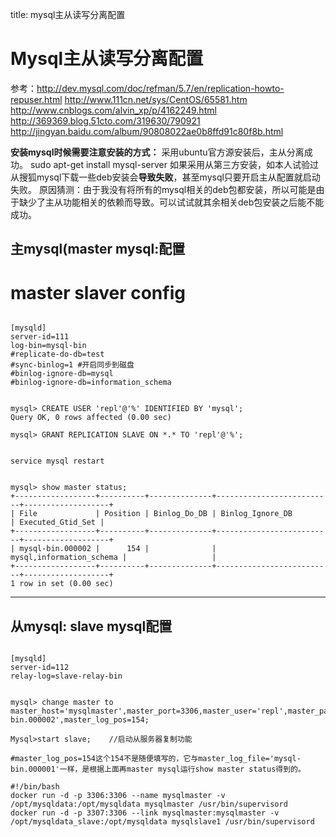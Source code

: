 title: mysql主从读写分离配置 

#  Mysql主从读写分离配置 
参考：http://dev.mysql.com/doc/refman/5.7/en/replication-howto-repuser.html
http://www.111cn.net/sys/CentOS/65581.htm
http://www.cnblogs.com/alvin_xp/p/4162249.html
http://369369.blog.51cto.com/319630/790921
http://jingyan.baidu.com/album/90808022ae0b8ffd91c80f8b.html

**安装mysql时候需要注意安装的方式：**
采用ubuntu官方源安装后，主从分离成功。
sudo apt-get install mysql-server
如果采用从第三方安装，如本人试验过从搜狐mysql下载一些deb安装会**导致失败**，甚至mysql只要开启主从配置就启动失败。
 原因猜测：由于我没有将所有的mysql相关的deb包都安装，所以可能是由于缺少了主从功能相关的依赖而导致。可以试试就其余相关deb包安装之后能不能成功。
##  主mysql(master mysql:配置 
# master slaver config
```

[mysqld]
server-id=111
log-bin=mysql-bin
#replicate-do-db=test
#sync-binlog=1 #开启同步到磁盘
#binlog-ignore-db=mysql
#binlog-ignore-db=information_schema

```

```

mysql> CREATE USER 'repl'@'%' IDENTIFIED BY 'mysql';
Query OK, 0 rows affected (0.00 sec)

mysql> GRANT REPLICATION SLAVE ON *.* TO 'repl'@'%';

```
```

service mysql restart

```
```

mysql> show master status;
+------------------+----------+--------------+--------------------------+-------------------+
| File             | Position | Binlog_Do_DB | Binlog_Ignore_DB         | Executed_Gtid_Set |
+------------------+----------+--------------+--------------------------+-------------------+
| mysql-bin.000002 |      154 |              | mysql,information_schema |                   |
+------------------+----------+--------------+--------------------------+-------------------+
1 row in set (0.00 sec)

```

-------------------------------------------------------------------------------------------------------------------------------
##  从mysql: slave mysql配置 
```

[mysqld]
server-id=112
relay-log=slave-relay-bin

```
```

mysql> change master to master_host='mysqlmaster',master_port=3306,master_user='repl',master_password='mysql',master_log_file='mysql-bin.000002',master_log_pos=154;

Mysql>start slave;    //启动从服务器复制功能

#master_log_pos=154这个154不是随便填写的，它与master_log_file='mysql-bin.000001'一样，是根据上面再master mysql运行show master status得到的。

#!/bin/bash
docker run -d -p 3306:3306 --name mysqlmaster -v /opt/mysqldata:/opt/mysqldata mysqlmaster /usr/bin/supervisord
docker run -d -p 3307:3306 --link mysqlmaster:mysqlmaster -v /opt/mysqldata_slave:/opt/mysqldata mysqlslave1 /usr/bin/supervisord

```

